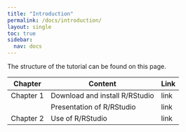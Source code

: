 ```yaml
---
title: "Introduction"
permalink: /docs/introduction/
layout: single
toc: true
sidebar:
  nav: docs
---
```


The structure of the tutorial can be found on this page.

| Chapter    | Content | Link |
| -------- | ------- | ------- |
| Chapter 1  | Download and install R/RStudio    | link |
|  | Presentation of R/RStudio    | link |
| Chapter 2    | Use of R/RStudio   | link |